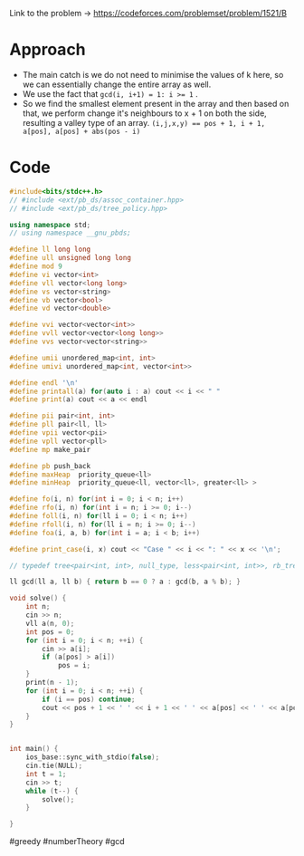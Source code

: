 Link to the problem -> https://codeforces.com/problemset/problem/1521/B

# Approach
- The main catch is we do not need to minimise the values of k here, so we can essentially change the entire array as well. 
- We use the fact that ```gcd(i, i+1) = 1: i >= 1``` . 
- So we find the smallest element present in the array and then based on that, we perform change it's neighbours to x + 1 on both the side, resulting a valley type of an array. 
	  ```(i,j,x,y) == pos + 1, i + 1, a[pos], a[pos] + abs(pos - i)```

# Code
```cpp
#include<bits/stdc++.h>
// #include <ext/pb_ds/assoc_container.hpp>
// #include <ext/pb_ds/tree_policy.hpp>

using namespace std;
// using namespace __gnu_pbds;

#define ll long long
#define ull unsigned long long
#define mod 9
#define vi vector<int>
#define vll vector<long long>
#define vs vector<string>
#define vb vector<bool>
#define vd vector<double>

#define vvi vector<vector<int>>
#define vvll vector<vector<long long>>
#define vvs vector<vector<string>>

#define umii unordered_map<int, int>
#define umivi unordered_map<int, vector<int>>

#define endl '\n'
#define printall(a) for(auto i : a) cout << i << " "
#define print(a) cout << a << endl

#define pii pair<int, int>
#define pll pair<ll, ll>
#define vpii vector<pii>
#define vpll vector<pll>
#define mp make_pair

#define pb push_back
#define maxHeap  priority_queue<ll>
#define minHeap  priority_queue<ll, vector<ll>, greater<ll> >

#define fo(i, n) for(int i = 0; i < n; i++)
#define rfo(i, n) for(int i = n; i >= 0; i--)
#define foll(i, n) for(ll i = 0; i < n; i++)
#define rfoll(i, n) for(ll i = n; i >= 0; i--)
#define foa(i, a, b) for(int i = a; i < b; i++)

#define print_case(i, x) cout << "Case " << i << ": " << x << '\n';

// typedef tree<pair<int, int>, null_type, less<pair<int, int>>, rb_tree_tag, tree_order_statistics_node_update> pbds;

ll gcd(ll a, ll b) { return b == 0 ? a : gcd(b, a % b); }

void solve() {
	int n;
	cin >> n;
	vll a(n, 0);
	int pos = 0;
	for (int i = 0; i < n; ++i) {
		cin >> a[i];
		if (a[pos] > a[i])
			pos = i;
	}
	print(n - 1);
	for (int i = 0; i < n; ++i) {
		if (i == pos) continue;
		cout << pos + 1 << ' ' << i + 1 << ' ' << a[pos] << ' ' << a[pos] + abs(i - pos) << "\n";
	}
}


int main() {
	ios_base::sync_with_stdio(false);
	cin.tie(NULL);
	int t = 1;
	cin >> t;
	while (t--) {
		solve();
	}

}
```
#greedy #numberTheory #gcd
